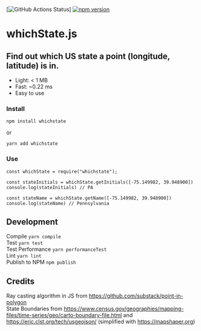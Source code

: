 [![GitHub Actions Status](https://github.com/rdvelazquez/whickstate.js/workflows/whichstateCI/badge.svg)]
[![npm version](https://badge.fury.io/js/whichstate.svg)](https://badge.fury.io/js/whichstate) 

# whichState.js

## Find out which US state a point (longitude, latitude) is in.

- Light: < 1 MB  
- Fast: ~0.22 ms  
- Easy to use  

### Install

```
npm install whichstate
```

or

```
yarn add whichstate
```

### Use

```
const whichState = require("whichstate");

const stateInitials = whichState.getInitials([-75.149982, 39.948900])
console.log(stateInitials) // PA

const stateName = whichState.getName([-75.149982, 39.948900])
console.log(stateName) // Pennsylvania
```

## Development

Compile `yarn compile`  
Test `yarn test`  
Test Performance `yarn performanceTest`  
Lint `yarn lint`  
Publish to NPM `npm publish`

## Credits

Ray casting algorithm in JS from https://github.com/substack/point-in-polygon  
State Boundaries from https://www.census.gov/geographies/mapping-files/time-series/geo/carto-boundary-file.html and https://eric.clst.org/tech/usgeojson/ (simplified with https://mapshaper.org)

